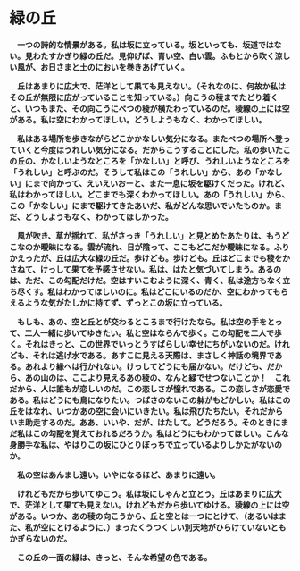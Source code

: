 # 緑の丘

　**一つの詩的な情景がある。私は坂に立っている。坂といっても、坂道ではない。見わたすかぎり緑の丘だ。見仰げば、青い空、白い雲。ふもとから吹く涼しい風が、お日さまと土のにおいを巻きあげていく。**

　**丘はあまりに広大で、茫洋として果ても見えない。（それなのに、何故か私はその丘が無限に広がっていることを知っている。）向こうの稜までたどり着くと、いつもまた、その向こうにべつの稜が横たわっているのだ。稜線の上には空がある。私は空にわかってほしい。どうしようもなく、わかってほしい。**

　**私はある場所を歩きながらどこかかなしい気分になる。またべつの場所へ登っていくと今度はうれしい気分になる。だからこうすることにした。私の歩いたこの丘の、かなしいようなところを「かなしい」と呼び、うれしいようなところを「うれしい」と呼ぶのだ。そうして私はこの「うれしい」から、あの「かなしい」にまで向かって、えいえいおーと、また一息に坂を駆けくだった。けれど、私はわかってほしい。どこまでも深くわかってほしい。あの「うれしい」から、この「かなしい」にまで駆けてきたあいだ、私がどんな思いでいたものか。まだ、どうしようもなく、わかってほしかった。**

　**風が吹き、草が揺れて、私がさっき「うれしい」と見とめたあたりは、もうどこなのか曖昧になる。雲が流れ、日が陰って、ここもどこだか曖昧になる。ふりかえったが、丘は広大な緑の丘だ。歩けども。歩けども。丘はどこまでも稜をかさねて、けっして果てを予感させない。私は、はたと気づいてしまう。あるのは、ただ、この勾配だけだ。空はすいこむように深く、青く、私は途方もなく立ち尽くす。私はわかってほしいのに。私はどこにいるのだか、空にわかってもらえるような気がたしかに持てず、ずっとこの坂に立っている。**  


　**もしも、あの、空と丘とが交わるところまで行けたなら。私は空の手をとって、二人一緒に歩いてゆきたい。私と空はならんで歩く。この勾配を二人で歩く。それはきっと、この世界でいっとうすばらしい幸せにちがいないのだ。けれども、それは逃げ水である。あすこに見える天際は、まさしく神話の境界である。あれより縁へは行かれない。けっしてどうにも届かない。だけども、だから、あの山のは、ここより見えるあの稜の、なんと緑でせつないことか！　これだから、人は誰もが恋しいのだ。この恋しさが憧れである。この恋しさが恋愛である。私はどうにも鳥になりたい。つばさのないこの躰がもどかしい。私はこの丘をはなれ、いつかあの空に会いにいきたい。私は飛びたちたい。それだからいま助走するのだ。ああ、いいや、だが、はたして。どうだろう。そのときにまだ私はこの勾配を覚えておれるだろうか。私はどうにもわかってほしい。こんな身勝手な私は、やはりこの坂にひとりぼっちで立っているよりしかたがないのか。**

　**私の空はあんまし遠い。いやになるほど、あまりに遠い。**  


　**けれどもだから歩いてゆこう。私は坂にしゃんと立とう。丘はあまりに広大で、茫洋として果ても見えない。けれどもだから歩いてゆける。稜線の上には空がある。いつか、あの稜の向こうから、丘と空とは一つにとけて、（あるいはまた、私が空にとけるように、）まったくうつくしい別天地がひらけていないともかぎらないのだ。**

　**この丘の一面の緑は、きっと、そんな希望の色である。**  


